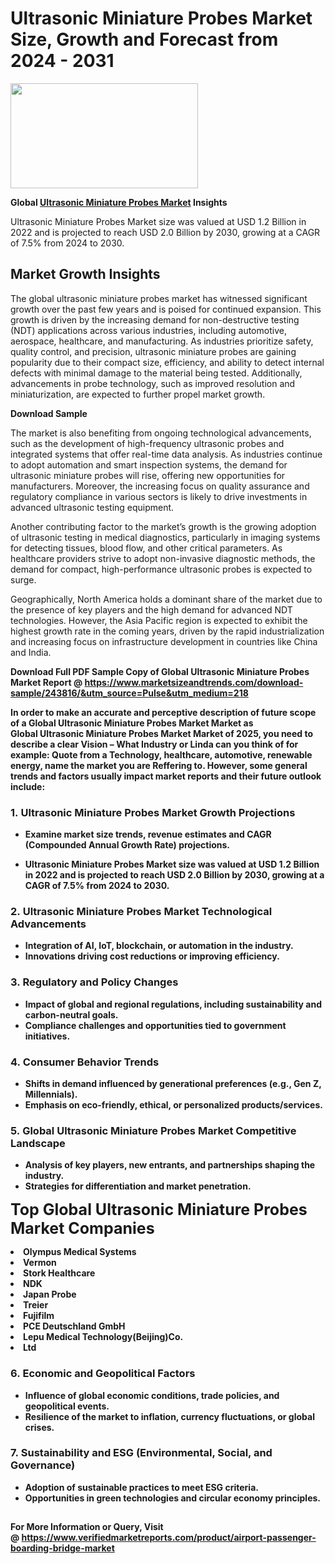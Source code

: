 <H1>Ultrasonic Miniature Probes Market Size, Growth and Forecast from 2024 - 2031</H1><img class="aligncenter size-medium wp-image-584254" src="https://thirdeyenews.in/wp-content/uploads/2024/09/Global-Market-Research-300x168.jpeg" alt="" width="300" height="168" /><p><strong>Global&nbsp;<a href="https://www.marketsizeandtrends.com/download-sample/243816/&amp;utm_source=Pulse&amp;utm_medium=218">Ultrasonic Miniature Probes Market</a> Insights</strong></p><p>Ultrasonic Miniature Probes Market size was valued at USD 1.2 Billion in 2022 and is projected to reach USD 2.0 Billion by 2030, growing at a CAGR of 7.5% from 2024 to 2030.</p><p><h2>Market Growth Insights</h2> <p>The global ultrasonic miniature probes market has witnessed significant growth over the past few years and is poised for continued expansion. This growth is driven by the increasing demand for non-destructive testing (NDT) applications across various industries, including automotive, aerospace, healthcare, and manufacturing. As industries prioritize safety, quality control, and precision, ultrasonic miniature probes are gaining popularity due to their compact size, efficiency, and ability to detect internal defects with minimal damage to the material being tested. Additionally, advancements in probe technology, such as improved resolution and miniaturization, are expected to further propel market growth.</p> <p><strong>Download Sample</strong></p> <p>The market is also benefiting from ongoing technological advancements, such as the development of high-frequency ultrasonic probes and integrated systems that offer real-time data analysis. As industries continue to adopt automation and smart inspection systems, the demand for ultrasonic miniature probes will rise, offering new opportunities for manufacturers. Moreover, the increasing focus on quality assurance and regulatory compliance in various sectors is likely to drive investments in advanced ultrasonic testing equipment.</p> <p>Another contributing factor to the market’s growth is the growing adoption of ultrasonic testing in medical diagnostics, particularly in imaging systems for detecting tissues, blood flow, and other critical parameters. As healthcare providers strive to adopt non-invasive diagnostic methods, the demand for compact, high-performance ultrasonic probes is expected to surge.</p> <p>Geographically, North America holds a dominant share of the market due to the presence of key players and the high demand for advanced NDT technologies. However, the Asia Pacific region is expected to exhibit the highest growth rate in the coming years, driven by the rapid industrialization and increasing focus on infrastructure development in countries like China and India.</p> <p><strong></p><p><span class=""><strong>Download Full PDF Sample Copy of Global Ultrasonic Miniature Probes Market Report</strong> @ <a href="https://www.marketsizeandtrends.com/download-sample/243816/&amp;utm_source=Pulse&amp;utm_medium=218" target="_blank">https://www.marketsizeandtrends.com/download-sample/243816/&amp;utm_source=Pulse&amp;utm_medium=218</a></span></p><p>In order to make an accurate and perceptive description of future scope of a Global&nbsp;Ultrasonic Miniature Probes Market Market as Global&nbsp;Ultrasonic Miniature Probes Market Market of 2025, you need to describe a clear Vision &ndash; What Industry or Linda can you think of for example: Quote from a Technology, healthcare, automotive, renewable energy, name the market you are Reffering to. However, some general trends and factors usually impact market reports and their future outlook include:</p><h3>1.&nbsp;<strong>Ultrasonic Miniature Probes Market Growth Projections</strong></h3><ul><li>Examine market size trends, revenue estimates and CAGR (Compounded Annual Growth Rate) projections.</li><li><p>Ultrasonic Miniature Probes Market size was valued at USD 1.2 Billion in 2022 and is projected to reach USD 2.0 Billion by 2030, growing at a CAGR of 7.5% from 2024 to 2030.</p></li></ul><h3>2.&nbsp;<strong>Ultrasonic Miniature Probes Market Technological Advancements</strong></h3><ul><li>Integration of AI, IoT, blockchain, or automation in the industry.</li><li>Innovations driving cost reductions or improving efficiency.</li></ul><h3>3.&nbsp;<strong>Regulatory and Policy Changes</strong></h3><ul><li>Impact of global and regional regulations, including sustainability and carbon-neutral goals.</li><li>Compliance challenges and opportunities tied to government initiatives.</li></ul><h3>4.&nbsp;<strong>Consumer Behavior Trends</strong></h3><ul><li>Shifts in demand influenced by generational preferences (e.g., Gen Z, Millennials).</li><li>Emphasis on eco-friendly, ethical, or personalized products/services.</li></ul><h3>5.&nbsp;<strong>Global Ultrasonic Miniature Probes Market Competitive Landscape</strong></h3><ul><li>Analysis of key players, new entrants, and partnerships shaping the industry.</li><li>Strategies for differentiation and market penetration.</li></ul><p data-pm-slice="1 1 []"><span style="color: inherit; font-family: inherit; font-size: 25px;">Top Global Ultrasonic Miniature Probes Market Companies</span></p><div class="" data-test-id=""><p><li>Olympus Medical Systems</li><li> Vermon</li><li> Stork Healthcare</li><li> NDK</li><li> Japan Probe</li><li> Treier</li><li> Fujifilm</li><li> PCE Deutschland GmbH</li><li> Lepu Medical Technology(Beijing)Co.</li><li>Ltd</li></p></div><h3>6.&nbsp;<strong>Economic and Geopolitical Factors</strong></h3><ul><li>Influence of global economic conditions, trade policies, and geopolitical events.</li><li>Resilience of the market to inflation, currency fluctuations, or global crises.</li></ul><h3>7.&nbsp;<strong>Sustainability and ESG (Environmental, Social, and Governance)</strong></h3><ul><li>Adoption of sustainable practices to meet ESG criteria.</li><li>Opportunities in green technologies and circular economy principles.</li></ul><h2><strong style="font-size: 14px;">For More Information or Query, Visit @&nbsp;</strong><a style="background-color: #ffffff; font-size: 14px;" href="https://www.marketsizeandtrends.com/report/ultrasonic-miniature-probes-market/" target="_blank">https://www.verifiedmarketreports.com/product/airport-passenger-boarding-bridge-market</a></h2>
